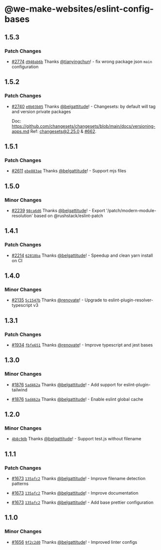 # @we-make-websites/eslint-config-bases

## 1.5.3

### Patch Changes

- [#2774](https://github.com/belgattitude/nextjs-monorepo-example/pull/2774) [`d940ab6b`](https://github.com/belgattitude/nextjs-monorepo-example/commit/d940ab6bd38cb585a1b73f078cb86396481a099a) Thanks [@tianyingchun](https://github.com/tianyingchun)! - fix wrong package json `main` configuration

## 1.5.2

### Patch Changes

- [#2740](https://github.com/belgattitude/nextjs-monorepo-example/pull/2740) [`e0b03b05`](https://github.com/belgattitude/nextjs-monorepo-example/commit/e0b03b059ea2b75272c2a86139f7ff8b0af874a9) Thanks [@belgattitude](https://github.com/belgattitude)! - Changesets: by default will tag and version private packages

  Doc: https://github.com/changesets/changesets/blob/main/docs/versioning-apps.md
  Ref: [changesets@2.25.0](https://github.com/changesets/changesets/releases/tag/%40changesets%2Fcli%402.25.0) & [#662](https://github.com/changesets/changesets/pull/662).

## 1.5.1

### Patch Changes

- [#2611](https://github.com/belgattitude/nextjs-monorepo-example/pull/2611) [`ebe883ae`](https://github.com/belgattitude/nextjs-monorepo-example/commit/ebe883aed91f5a0b41262516846094b40dd5efb5) Thanks [@belgattitude](https://github.com/belgattitude)! - Support mjs files

## 1.5.0

### Minor Changes

- [#2239](https://github.com/belgattitude/nextjs-monorepo-example/pull/2239) [`98ca6d6`](https://github.com/belgattitude/nextjs-monorepo-example/commit/98ca6d6a3dc11aee8fdf4eba28f600d6820eb520) Thanks [@belgattitude](https://github.com/belgattitude)! - Export '/patch/modern-module-resolution' based on @rushstack/eslint-patch

## 1.4.1

### Patch Changes

- [#2214](https://github.com/belgattitude/nextjs-monorepo-example/pull/2214) [`62818ba`](https://github.com/belgattitude/nextjs-monorepo-example/commit/62818badff67ce032a209fe9217c319271833ddc) Thanks [@belgattitude](https://github.com/belgattitude)! - Speedup and clean yarn install on CI

## 1.4.0

### Minor Changes

- [#2135](https://github.com/belgattitude/nextjs-monorepo-example/pull/2135) [`5c1547b`](https://github.com/belgattitude/nextjs-monorepo-example/commit/5c1547b6267ca3c5121c72c21b755d19711d52aa) Thanks [@renovate](https://github.com/apps/renovate)! - Upgrade to eslint-plugin-resolver-typescript v3

## 1.3.1

### Patch Changes

- [#1934](https://github.com/belgattitude/nextjs-monorepo-example/pull/1934) [`fbfe651`](https://github.com/belgattitude/nextjs-monorepo-example/commit/fbfe6516cb257f3f9076c738254ba53352e2ec19) Thanks [@renovate](https://github.com/apps/renovate)! - Improve typescript and jest bases

## 1.3.0

### Minor Changes

- [#1876](https://github.com/belgattitude/nextjs-monorepo-example/pull/1876) [`5ad462a`](https://github.com/belgattitude/nextjs-monorepo-example/commit/5ad462a9a621564366c7a0ef0a77899fc855de85) Thanks [@belgattitude](https://github.com/belgattitude)! - Add support for eslint-plugin-tailwind

* [#1876](https://github.com/belgattitude/nextjs-monorepo-example/pull/1876) [`5ad462a`](https://github.com/belgattitude/nextjs-monorepo-example/commit/5ad462a9a621564366c7a0ef0a77899fc855de85) Thanks [@belgattitude](https://github.com/belgattitude)! - Enable eslint global cache

## 1.2.0

### Minor Changes

- [`4b8c9db`](https://github.com/belgattitude/nextjs-monorepo-example/commit/4b8c9db72f5048f3020005928992e19c926b0761) Thanks [@belgattitude](https://github.com/belgattitude)! - Support test.js without filename

## 1.1.1

### Patch Changes

- [#1673](https://github.com/belgattitude/nextjs-monorepo-example/pull/1673) [`135afc2`](https://github.com/belgattitude/nextjs-monorepo-example/commit/135afc2118847b0710404e2b86c27d86f806323c) Thanks [@belgattitude](https://github.com/belgattitude)! - Improve filename detection patterns

* [#1673](https://github.com/belgattitude/nextjs-monorepo-example/pull/1673) [`135afc2`](https://github.com/belgattitude/nextjs-monorepo-example/commit/135afc2118847b0710404e2b86c27d86f806323c) Thanks [@belgattitude](https://github.com/belgattitude)! - Improve documentation

- [#1673](https://github.com/belgattitude/nextjs-monorepo-example/pull/1673) [`135afc2`](https://github.com/belgattitude/nextjs-monorepo-example/commit/135afc2118847b0710404e2b86c27d86f806323c) Thanks [@belgattitude](https://github.com/belgattitude)! - Add base prettier configuration

## 1.1.0

### Minor Changes

- [#1656](https://github.com/belgattitude/nextjs-monorepo-example/pull/1656) [`9f2c2d0`](https://github.com/belgattitude/nextjs-monorepo-example/commit/9f2c2d049cfb87a3023a38b096f07f998862e3f6) Thanks [@belgattitude](https://github.com/belgattitude)! - Improved linter configs
